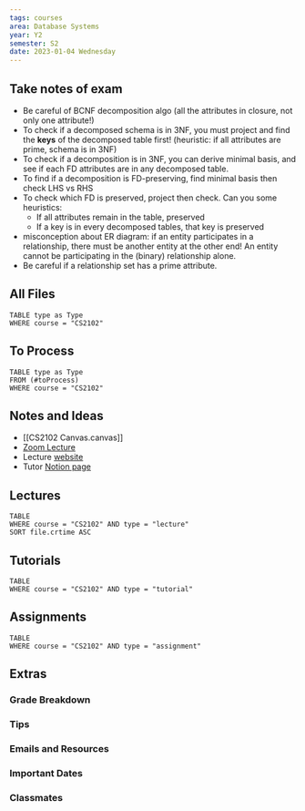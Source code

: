 ```yaml
---
tags: courses
area: Database Systems
year: Y2
semester: S2 
date: 2023-01-04 Wednesday
---
```


## Take notes of exam

- Be careful of BCNF decomposition algo (all the attributes in closure, not only one attribute!)
- To check if a decomposed schema is in 3NF, you must project and find the **keys** of the decomposed table first! (heuristic: if all attributes are prime, schema is in 3NF)
- To check if a decomposition is in 3NF, you can derive minimal basis, and see if each FD attributes are in any decomposed table.
- To find if a decomposition is FD-preserving, find minimal basis then check LHS vs RHS
- To check which FD is preserved, project then check. Can you some heuristics:
	- If all attributes remain in the table, preserved
	- If a key is in every decomposed tables, that key is preserved
- misconception about ER diagram: if an entity participates in a relationship, there must be another entity at the other end! An entity cannot be participating in the (binary) relationship alone. 
- Be careful if a relationship set has a prime attribute.

## All Files

```dataview
TABLE type as Type
WHERE course = "CS2102"
```

## To Process

```dataview
TABLE type as Type
FROM (#toProcess) 
WHERE course = "CS2102"
```

## Notes and Ideas
- [[CS2102 Canvas.canvas]]
- [Zoom Lecture](https://nus-sg.zoom.us/j/86081406971?pwd=RHlVdERtcmFWaGtyaWtOYnRuQ0tKQT09)
- Lecture [website](https://www.comp.nus.edu.sg/~cs2102/#00_Overview)
- Tutor [Notion page](https://petermonky.notion.site/petermonky/CS2102-AY22-23-Sem-2-c982d874ae1b4bdda81ce2fc3a5b5526)

## Lectures

```dataview
TABLE
WHERE course = "CS2102" AND type = "lecture"
SORT file.crtime ASC
```

## Tutorials

```dataview
TABLE
WHERE course = "CS2102" AND type = "tutorial"
```

## Assignments
```dataview
TABLE
WHERE course = "CS2102" AND type = "assignment"
```

## Extras
### Grade Breakdown
### Tips
### Emails and Resources
### Important Dates
### Classmates